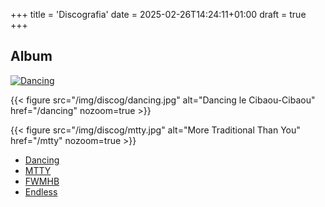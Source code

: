 +++
title = 'Discografia'
date = 2025-02-26T14:24:11+01:00
draft = true
+++
## Album

[![Dancing](/img/discog/dancing.jpg)](/dancing)

{{< figure
    src="/img/discog/dancing.jpg"
    alt="Dancing le Cibaou-Cibaou"
    href="/dancing"
    nozoom=true
    >}}

{{< figure
    src="/img/discog/mtty.jpg"
    alt="More Traditional Than You"
    href="/mtty"
    nozoom=true
    >}}

- [Dancing](/dancing)
- [MTTY](/mtty)
- [FWMHB](/fwmhb)
- [Endless](/endless)
